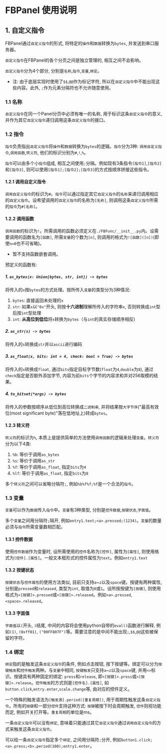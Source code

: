 # FBPanel 使用说明

## 1. 自定义指令

FBPanel通过`自定义指令`的形式, 将特定的`操作`和`数据`转换为`bytes`, 并发送到串口服务器。

`自定义指令`在FBPanel的各个分页之间是独立管理的, 相互之间不会影响。

`自定义指令`分为4个部分, 分别是`名称`,`指令`,`变量`,`绑定`。

+ 注: 由于底层实现时使用了`$$`,`@@`作为标记字符, 所以在`自定义指令`中不能出现这些内容。此外, `;`作为元素分隔符也不允许随意使用。

### 1.1 名称

`自定义指令`在同一个Panel分页中必须有唯一的名称, 用于标识这条`自定义指令`的意义, 并作为其它`自定义指令`递归调用这条`自定义指令`的接口。

### 1.2 指令

`指令`负责指出`自定义指令`将`操作`和`数据`转换为`bytes`的逻辑。`指令`分为3种: `调用自定义指令`,`调用函数`,`转义符`, 他们的标识分别为`#`,`!`,`%`。

`指令`可以由多个小`指令`组成, 相互之间使用`;`分隔。例如现有3条指令`[指令1]`,`[指令2]`和`[指令3]`, 则可以使用`[指令1];[指令2];[指令3]`的方式按顺序拼接这些指令。

#### 1.2.1 调用自定义指令

`调用自定义指令`的标识为`#`。`指令`可以通过指定其它`自定义指令`的`名称`来递归调用相应的`自定义指令`。设希望调用的`自定义指令`的名称为`[名称]`, 则调用这条`自定义指令`所需的`指令`为`#[名称]`。

#### 1.2.2 调用函数

`调用函数`的标识为`!`。所需调用的函数必须定义在`./FBFunc/__init__.py`内。设需要调用的函数名为`[函数]`, 所需`变量`的个数为`[n]`, 则调用的格式为`![函数]([n])`(即使`n=0`也不可省略)。

+ 暂不支持函数嵌套调用。

预定义的函数有:

##### 1. `as_bytes(x: Union[bytes, str, int]) -> bytes`

将传入的`x`按`bytes`的方式处理。按所传入`变量`的类型分为3种情况:

1. `bytes`: 直接返回未处理的`x`
2. `str`: 如果`x`以`"0x"`开头, 则按**十六进制**理解所传入的字符串`x`, 否则转换成`int`型后按`int`型处理
3. `int`: **从高位到低位**将`x`转换为`bytes`（与`int`的真实存储顺序相反)

##### 2. `as_str(s) -> bytes`

将传入的`s`转换成`str`并以`ascii`进行编码

##### 3. `as_float(x, bits: int = 4, check: bool = True) -> bytes`

将传入的`x`转换成`float`, 通过`bits`指定目标字节数(`float`为`4`,`double`为`8`), 通过`check`指定是否额外添加字节, 内容为前`bits`个字节的内容求和并对256取模的结果。

##### 4. `to_bitset(*args) -> bytes`

将传入的参数按顺序从低位到高位转换成`二进制串`, 并将结果按`大字节序`("最高有效位(most significant byte)"落在低地址上)转成`bytes`。

#### 1.2.3 转义符

`转义符`的标识为`%`, 本质上是提供简单的方法使用`调用函数`的逻辑来处理`变量`。`转义符`分为以下4类:

1. `%b`: 等价于调用`as_bytes`
2. `%s`: 等价于调用`as_str`
3. `%f`: 等价于调用`as_float`, 指定`bits`为`4`
3. `%lf`: 等价于调用`as_float`, 指定`bits`为`8`

多个`转义符`之间可以省略分隔符`;`, 例如`%b%f%f;%f`是一个合法的`指令`。

### 1.3 变量

`变量`可以作为`数据`传入`指令`中。`变量`有3种类型, 分别是`控件数据`,`按键状态`,`字面值`。

多个`变量`之间用分隔符`;`隔开, 例如`entry1.text;<a>.pressed;(1234)`。`变量`的数量必须与`指令`所需变量数相匹配。

#### 1.3.1 控件数据

使用`控件数据`作为变量时, 设所需使用的`控件`名称为`[控件]`, 属性为`[属性]`, 则使用格式为`[控件].[属性]`。一般文本框形式的控件属性为`text`。例如`entry1.text`

#### 1.3.2 按键状态

`按键状态`与`控件属性`的使用方法类似, 目前只支持`a`~`z`以及`space`键。按键有两种属性, 分别是`pressed`和`released`, 类型为`int`, 取值为`0`或`1`。设所按按键为`[按键]`, 则使用格式为`<[按键]>.pressed`或`<[按键]>.released`。例如`<a>.pressed`, `<space>.released`。

#### 1.3.3 字面值

`字面值`以`(`开头, `)`结尾, 中间的内容将会使用python自带的`eval()`函数进行解释, 例如`(1)`, `(0xff01)`, `("00FF807F")`等。需要注意的是中间不能出现`;`,`$$`,`@@`这些被保留的字符。

### 1.4 绑定

`绑定`指的是触发这条`自定义指令`的条件, 例如点击按钮, 按下按键等。绑定可以分为`按键触发`和`控件触发`两种。与`变量`中相同, `按键触发`只支持`a`~`z`以及`space`键, 并用`<>`标识。按键具有两种固定的绑定: `press`和`release`, 即`<[按键]>.press`或`<[按键]>.release`。`控件触发`的方式则是`[控件名].[属性]`, 如`button.click`,`entry.enter`,`scale.change`等, 由对应的控件定义。

一个特殊的触发语法为`[触发源].period([重复周期])`, 用于周期性触发这条`自定义指令`。所有的`按键`和一部分`控件`支持这种方式: `按键`被按下时会周期触发, `控件`则视功能而定, 例如开关打开等。`重复周期`的单位是ms。

一条`自定义指令`可以没有`绑定`, 意味着只能通过其它`自定义指令`通过`调用自定义指令`的方式来触发这条`自定义指令`。

可以给一条`自定义指令`指定多个`绑定`, 之间用分隔符`;`分开, 例如`button1.click;<a>.press;<b>.period(100);entry1.enter`。
